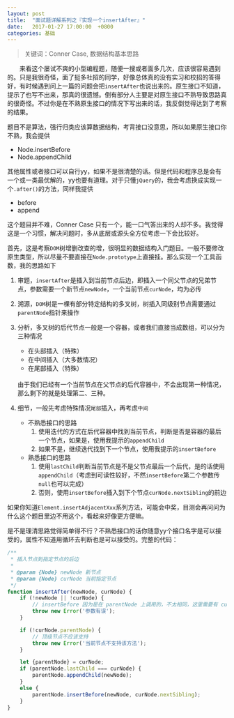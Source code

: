 ```yaml
---
layout: post
title:  "面试题详解系列之『实现一个insertAfter』"
date:   2017-01-27 17:00:00  +0800
categories: 基础
---
```


> 关键词：Conner Case, 数据结构基本思路

　　来看这个屡试不爽的小型编程题，随便一搜或者面多几次，应该很容易遇到的。只是我很奇怪，面了挺多社招的同学，好像总体真的没有实习和校招的答得好，有时候遇到问上一篇的问题会把`insertAfter`也说出来的。原生接口不知道，提示了也写不出来，那真的很遗憾。倒有部分人主要是对原生接口不熟导致思路真的很奇怪。不过你是在不熟原生接口的情况下写出来的话，我反倒觉得达到了考察的结果。

题目不是算法，强行归类应该算数据结构，考背接口没意思，所以如果原生接口你不熟，我会提供

- Node.insertBefore
- Node.appendChild

其他属性或者接口可以自行yy，如果不是很清楚的话。但是代码和程序总是会有一个或一类最优解的，yy也要有道理。对于只懂`jQuery`的，我会考虑换成实现一个`.after()`的方法，同样我提供

- before
- append

这个题目并不难，Conner Case 只有一个，能一口气答出来的人却不多。我觉得这是一个习惯，解决问题时，多从底层或源头全方位考虑一下会比较好。

首先，这是考察`DOM`树增删改查的增，很明显的数据结构入门题目。一般不要修改原生类型，所以尽量不要直接在`Node.prototype`上直接挂。那么实现一个工具函数，我的思路如下

1. 审题，`insertAfter`是插入到当前节点后边，即插入一个同父节点的兄弟节点，参数需要一个新节点`newNode`，一个当前节点`curNode`，均为必传
1. 溯源，`DOM`树是一棵有部分特定结构的多叉树，树插入同级别节点需要通过`parentNode`指针来操作
2. 分析，多叉树的后代节点一般是一个容器，或者我们直接当成数组，可以分为三种情况
    - 在头部插入（特殊）
    - 在中间插入（大多数情况）
    - 在尾部插入（特殊）

    <br>
    由于我们已经有一个当前节点在父节点的后代容器中，不会出现第一种情况，那么剩下的就是处理第二、三种。

3. 细节，一般先考虑特殊情况`尾部`插入，再考虑`中间`
    - 不熟悉接口的思路
        1. 使用迭代的方式在后代容器中找到当前节点，判断是否是容器的最后一个节点，如果是，使用我提示的`appendChild`
        2. 如果不是，继续迭代找到下一个节点，使用我提示的`insertBefore`
    - 熟悉接口的思路
        1. 使用`lastChild`判断当前节点是不是父节点最后一个后代，是的话使用`appendChild`（考虑到可读性较好，不然`insertBefore`第二个参数传`null`也可以完成）
        2. 否则，使用`insertBefore`插入到下个节点`curNode.nextSibling`的前边

如果你知道`Element.insertAdjacentXxx`系列方法，可能会中奖，目测会再问问为什么这个题目里边不用这个，看起来好像更方便嘛。

是不是理清思路觉得简单得不行？不熟悉接口的话你随意yy个接口名字是可以接受的，属性不知道用循环去判断也是可以接受的。完整的代码：

```js
/**
 * 插入节点到指定节点的后边
 *
 * @param {Node} newNode 新节点
 * @param {Node} curNode 当前指定节点
 */
function insertAfter(newNode, curNode) {
    if (!newNode || !curNode) {
        // insertBefore 因为是在 parentNode 上调用的，不太相同，这里需要有 curNode
        throw new Error('参数有误');
    }

    if (!curNode.parentNode) {
        // 顶级节点不应该支持
        throw new Error('当前节点不支持该方法');
    }

    let {parentNode} = curNode;
    if (parentNode.lastChild === curNode) {
        parentNode.appendChild(newNode);
    }
    else {
        parentNode.insertBefore(newNode, curNode.nextSibling);
    }
}
```




